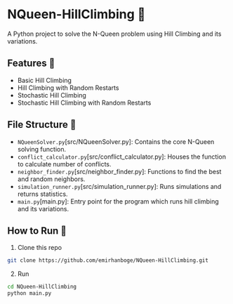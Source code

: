 # NQueen-HillClimbing 🎉

A Python project to solve the N-Queen problem using Hill Climbing and its variations.

## Features 🌟
- Basic Hill Climbing
- Hill Climbing with Random Restarts
- Stochastic Hill Climbing
- Stochastic Hill Climbing with Random Restarts

## File Structure 📁
- `NQueenSolver.py`[src/NQueenSolver.py]: Contains the core N-Queen solving function.
- `conflict_calculator.py`[src/conflict_calculator.py]: Houses the function to calculate number of conflicts.
- `neighbor_finder.py`[src/neighbor_finder.py]: Functions to find the best and random neighbors.
- `simulation_runner.py`[src/simulation_runner.py]: Runs simulations and returns statistics.
- `main.py`[main.py]: Entry point for the program which runs hill climbing and its variations.

## How to Run 🏃
1. Clone this repo

```bash
git clone https://github.com/emirhanboge/NQueen-HillClimbing.git
```

2. Run

```bash
cd NQueen-HillClimbing
python main.py
```




